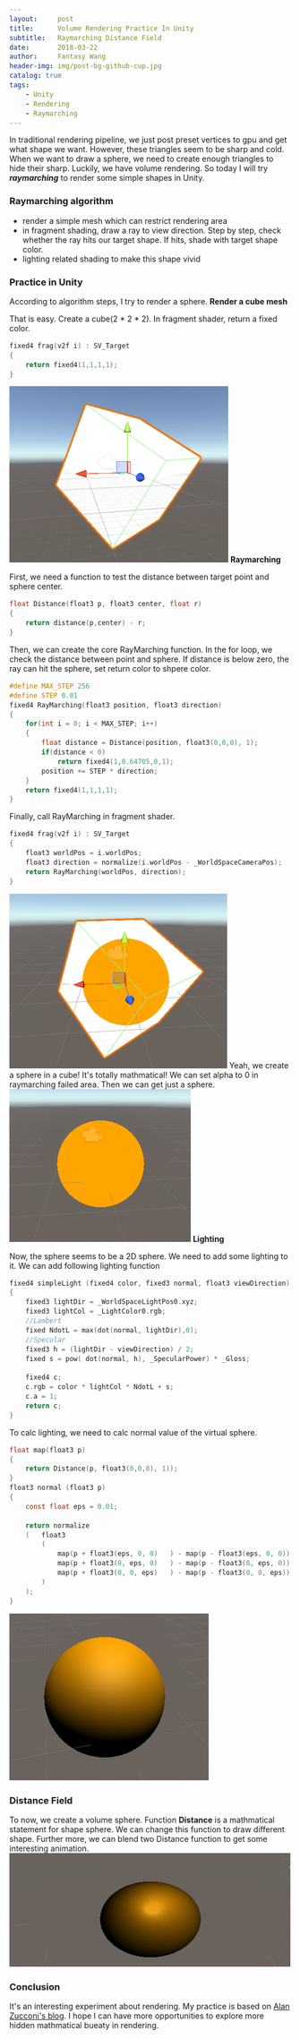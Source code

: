 ```yaml
---
layout:     post
title:      Volume Rendering Practice In Unity
subtitle:   Raymarching Distance Field
date:       2018-03-22
author:     Fantasy Wang
header-img: img/post-bg-github-cup.jpg
catalog: true
tags:
    - Unity
    - Rendering
    - Raymarching
---
```

In traditional rendering pipeline, we just post preset vertices to gpu and get what shape we want.
However, these triangles seem to be sharp and cold. When we want to draw a sphere, we need to create enough triangles to hide their sharp.
Luckily, we have volume rendering. So today I will try ***raymarching*** to render some simple shapes in Unity.
### Raymarching algorithm
- render a simple mesh which can restrict rendering area
- in fragment shading, draw a ray to view direction. Step by step, check whether the ray hits our target shape. If hits, shade with target shape color.
- lighting related shading to make this shape vivid

### Practice in Unity
According to algorithm steps, I try to render a sphere.
**Render a cube mesh**

That is easy. 
Create a cube(2 * 2 * 2). In fragment shader, return a fixed color.
```c
fixed4 frag(v2f i) : SV_Target  
{   
    return fixed4(1,1,1,1);
}
```
![Render a Cube Mesh](/img/PostsImg/VolumeRenderingPractice/render-a-cube.png)
**Raymarching**

First, we need a function to test the distance between target point and sphere center.
```c
float Distance(float3 p, float3 center, float r)
{
    return distance(p,center) - r;
}
```
Then, we can create the core RayMarching function. In the for loop, we check the distance between point and sphere. If distance is below zero, the ray can hit the sphere, set return color to shpere color.
```c
#define MAX_STEP 256
#define STEP 0.01
fixed4 RayMarching(float3 position, float3 direction)
{
    for(int i = 0; i < MAX_STEP; i++)
    {
        float distance = Distance(position, float3(0,0,0), 1);
        if(distance < 0)
            return fixed4(1,0.64705,0,1);
        position += STEP * direction;
    }
    return fixed4(1,1,1,1);
}
```
Finally, call RayMarching in fragment shader.
```c
fixed4 frag(v2f i) : SV_Target  
{   
    float3 worldPos = i.worldPos;
    float3 direction = normalize(i.worldPos - _WorldSpaceCameraPos);
    return RayMarching(worldPos, direction);
}
```
![first-raymarching](/img/PostsImg/VolumeRenderingPractice/first-raymarching.png)
Yeah, we create a sphere in a cube! It's totally mathmatical! We can set alpha to 0 in raymarching failed area. Then we can get just a sphere.
![sphere](/img/PostsImg/VolumeRenderingPractice/sphere.png)
**Lighting**

Now, the sphere seems to be a 2D sphere. We need to add some lighting to it.
We can add following lighting function
```c
fixed4 simpleLight (fixed4 color, fixed3 normal, float3 viewDirection) 
{
    fixed3 lightDir = _WorldSpaceLightPos0.xyz;
    fixed3 lightCol = _LightColor0.rgb;
    //Lambert
    fixed NdotL = max(dot(normal, lightDir),0);
    //Specular
    fixed3 h = (lightDir - viewDirection) / 2;
    fixed s = pow( dot(normal, h), _SpecularPower) * _Gloss;

    fixed4 c;
    c.rgb = color * lightCol * NdotL + s;
    c.a = 1;
    return c;
}
```
To calc lighting, we need to calc normal value of the virtual sphere.
```c
float map(float3 p)
{
    return Distance(p, float3(0,0,0), 1));
}
float3 normal (float3 p)
{
    const float eps = 0.01;

    return normalize
    (	float3
        (	
            map(p + float3(eps, 0, 0)	) - map(p - float3(eps, 0, 0)),
            map(p + float3(0, eps, 0)	) - map(p - float3(0, eps, 0)),
            map(p + float3(0, 0, eps)	) - map(p - float3(0, 0, eps))
        )
    );
}
```
![sphere-with-light](/img/PostsImg/VolumeRenderingPractice/sphere-with-lighting.png)
### Distance Field
To now, we create a volume sphere.
Function **Distance** is a mathmatical statement for shape sphere. We can change this function to draw different shape.
Further more, we can blend two Distance function to get some interesting animation.
![blend.gif](/img/PostsImg/VolumeRenderingPractice/blend.gif)
### Conclusion
It's an interesting experiment about rendering. My practice is based on [Alan Zucconi's blog](http://www.alanzucconi.com/2016/07/01/volumetric-rendering/).
 I hope I can have more opportunities to explore more hidden mathmatical bueaty in rendering.
